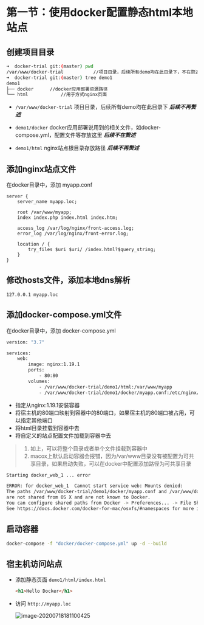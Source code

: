 # 第一节：使用docker配置静态html本地站点

## 创建项目目录

```bash
➜  docker-trial git:(master) pwd
/var/www/docker-trial			//项目目录，后续所有demo均在此目录下，不在赘述
➜  docker-trial git:(master) tree demo1
demo1
├── docker		//docker应用部署资源路径
└── html			//用于方式nginx页面
```

* `/var/www/docker-trial`	项目目录，后续所有demo均在此目录下 ***后续不再赘述***

* `demo1/docker` docker应用部署说用到的相关文件，如docker-compose.yml，配置文件等存放这里 ***后续不在赘述***

* `demo1/html` nginx站点根目录存放路径 ***后续不再赘述***

## 添加nginx站点文件

在docker目录中，添加 myapp.conf

```nginx
server {
    server_name myapp.loc;

    root /var/www/myapp;
    index index.php index.html index.htm;

    access_log /var/log/nginx/front-access.log;
    error_log /var/log/nginx/front-error.log;

    location / {
        try_files $uri $uri/ /index.html?$query_string;
    }
}
```

## 修改hosts文件，添加本地dns解析

```hosts
127.0.0.1 myapp.loc
```

## 添加docker-compose.yml文件

在docker目录中，添加 docker-compose.yml

```dockerfile
version: "3.7"

services: 
    web:
        image: nginx:1.19.1
        ports: 
            - 80:80
        volumes: 
            - /var/www/docker-trial/demo1/html:/var/www/myapp
            - /var/www/docker-trial/demo1/docker/myapp.conf:/etc/nginx/conf.d/myapp.conf
```

* 指定从nginx:1.19.1安装容器
* 将宿主机的80端口映射到容器中的80端口，如果宿主机的80端口被占用，可以指定其他端口
* 将html目录挂载到容器中去
* 将自定义的站点配置文件加载到容器中去



> 1. 如上，可以将整个目录或者单个文件挂载到容器中
> 2. macox上默认启动容器会报错，因为/var/www目录没有被配置为可共享目录，如果启动失败，可以在docker中配置添加路径为可共享目录

```bash
Starting docker_web_1 ... error

ERROR: for docker_web_1  Cannot start service web: Mounts denied: 
The paths /var/www/docker-trial/demo1/docker/myapp.conf and /var/www/docker-trial/demo1/html
are not shared from OS X and are not known to Docker.
You can configure shared paths from Docker -> Preferences... -> File Sharing.
See https://docs.docker.com/docker-for-mac/osxfs/#namespaces for more info.
```

## 启动容器

```bash
docker-compose -f "docker/docker-compose.yml" up -d --build	
```

## 宿主机访问站点

* 添加静态页面 `demo1/html/index.html`

  ```html
  <h1>Hello Docker</h1>
  ```

  

* 访问 `http://myapp.loc`

  ![image-20200718181100425](https://gitee.com/albafica/blogimage/raw/master/img/image-20200718181100425.png)


